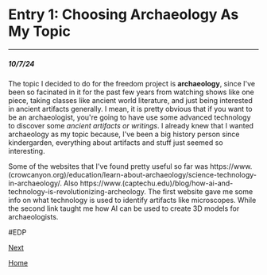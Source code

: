 # Entry 1: Choosing Archaeology As My Topic
---
##### 10/7/24

The topic I decided to do for the freedom project is **archaeology**, since I've been so facinated in it for the past few years from watching shows like one piece, taking classes like ancient world literature, and just being interested in ancient artifacts generally. I mean, it is pretty obvious that if you want to be an archaeologist, you're going to have use some advanced technology to discover some _ancient artifacts or writings_. I already knew that I wanted archaeology as my topic because, I've been a big history person since kindergarden, everything about artifacts and stuff just seemed so interesting. 

Some of the websites that I've found pretty useful so far was https://www.(crowcanyon.org)/education/learn-about-archaeology/science-technology-in-archaeology/. Also https://www.(captechu.edu)/blog/how-ai-and-technology-is-revolutionizing-archeology. The first website gave me some info on what technology is used to identify artifacts like microscopes. While the second link taught me how AI can be used to create 3D models for archaeologists.

#EDP





[Next](entry02.md)

[Home](../README.md)
